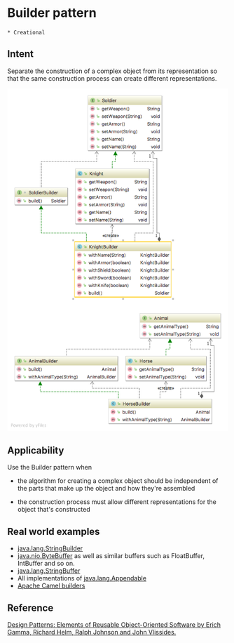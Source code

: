 # Builder pattern
    * Creational

## Intent
Separate the construction of a complex object from its representation so that the same construction process can create 
different representations.

![alt text](./doc/views/builder.png "Builder")

## Applicability
Use the Builder pattern when

* the algorithm for creating a complex object should be independent of the parts that make up the object and how they're 
assembled

* the construction process must allow different representations for the object that's constructed

## Real world examples

* [java.lang.StringBuilder](http://docs.oracle.com/javase/8/docs/api/java/lang/StringBuilder.html)
* [java.nio.ByteBuffer](http://docs.oracle.com/javase/8/docs/api/java/nio/ByteBuffer.html#put-byte-) as well as similar buffers such as FloatBuffer, IntBuffer and so on.
* [java.lang.StringBuffer](http://docs.oracle.com/javase/8/docs/api/java/lang/StringBuffer.html#append-boolean-)
* All implementations of [java.lang.Appendable](http://docs.oracle.com/javase/8/docs/api/java/lang/Appendable.html)
* [Apache Camel builders](https://github.com/apache/camel/tree/0e195428ee04531be27a0b659005e3aa8d159d23/camel-core/src/main/java/org/apache/camel/builder)

## Reference
[Design Patterns: Elements of Reusable Object-Oriented Software by Erich Gamma, Richard Helm, Ralph Johnson and John Vlissides.](https://www.amazon.com/Design-Patterns-Elements-Reusable-Object-Oriented/dp/0201633612/)